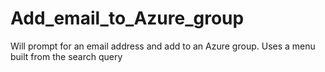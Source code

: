 # Add_email_to_Azure_group
Will prompt for an email address and add to an Azure group. Uses a menu built from the search query
